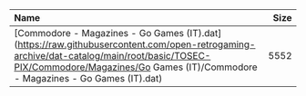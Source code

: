 |Name|Size|
|:---|---:|
|[Commodore - Magazines - Go Games (IT).dat](https://raw.githubusercontent.com/open-retrogaming-archive/dat-catalog/main/root/basic/TOSEC-PIX/Commodore/Magazines/Go Games (IT)/Commodore - Magazines - Go Games (IT).dat)|5552|
